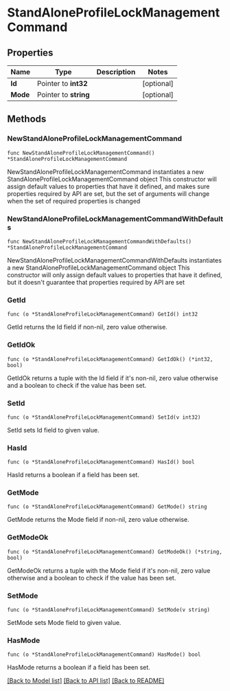 # StandAloneProfileLockManagementCommand

## Properties

Name | Type | Description | Notes
------------ | ------------- | ------------- | -------------
**Id** | Pointer to **int32** |  | [optional] 
**Mode** | Pointer to **string** |  | [optional] 

## Methods

### NewStandAloneProfileLockManagementCommand

`func NewStandAloneProfileLockManagementCommand() *StandAloneProfileLockManagementCommand`

NewStandAloneProfileLockManagementCommand instantiates a new StandAloneProfileLockManagementCommand object
This constructor will assign default values to properties that have it defined,
and makes sure properties required by API are set, but the set of arguments
will change when the set of required properties is changed

### NewStandAloneProfileLockManagementCommandWithDefaults

`func NewStandAloneProfileLockManagementCommandWithDefaults() *StandAloneProfileLockManagementCommand`

NewStandAloneProfileLockManagementCommandWithDefaults instantiates a new StandAloneProfileLockManagementCommand object
This constructor will only assign default values to properties that have it defined,
but it doesn't guarantee that properties required by API are set

### GetId

`func (o *StandAloneProfileLockManagementCommand) GetId() int32`

GetId returns the Id field if non-nil, zero value otherwise.

### GetIdOk

`func (o *StandAloneProfileLockManagementCommand) GetIdOk() (*int32, bool)`

GetIdOk returns a tuple with the Id field if it's non-nil, zero value otherwise
and a boolean to check if the value has been set.

### SetId

`func (o *StandAloneProfileLockManagementCommand) SetId(v int32)`

SetId sets Id field to given value.

### HasId

`func (o *StandAloneProfileLockManagementCommand) HasId() bool`

HasId returns a boolean if a field has been set.

### GetMode

`func (o *StandAloneProfileLockManagementCommand) GetMode() string`

GetMode returns the Mode field if non-nil, zero value otherwise.

### GetModeOk

`func (o *StandAloneProfileLockManagementCommand) GetModeOk() (*string, bool)`

GetModeOk returns a tuple with the Mode field if it's non-nil, zero value otherwise
and a boolean to check if the value has been set.

### SetMode

`func (o *StandAloneProfileLockManagementCommand) SetMode(v string)`

SetMode sets Mode field to given value.

### HasMode

`func (o *StandAloneProfileLockManagementCommand) HasMode() bool`

HasMode returns a boolean if a field has been set.


[[Back to Model list]](../README.md#documentation-for-models) [[Back to API list]](../README.md#documentation-for-api-endpoints) [[Back to README]](../README.md)


